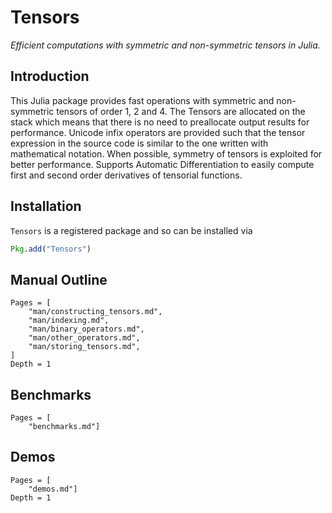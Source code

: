 # Tensors

*Efficient computations with symmetric and non-symmetric tensors in Julia.*

## Introduction

This Julia package provides fast operations with symmetric and non-symmetric tensors of order 1, 2 and 4.
The Tensors are allocated on the stack which means that there is no need to preallocate output results for performance.
Unicode infix operators are provided such that the tensor expression in the source code is similar to the one written with mathematical notation.
When possible, symmetry of tensors is exploited for better performance.
Supports Automatic Differentiation to easily compute first and second order derivatives of tensorial functions.

## Installation

`Tensors` is a registered package and so can be installed via

```julia
Pkg.add("Tensors")
```

## Manual Outline

```@contents
Pages = [
    "man/constructing_tensors.md",
    "man/indexing.md",
    "man/binary_operators.md",
    "man/other_operators.md",
    "man/storing_tensors.md",
]
Depth = 1
```

## Benchmarks

```@contents
Pages = [
    "benchmarks.md"]
```

## Demos

```@contents
Pages = [
    "demos.md"]
Depth = 1
```
